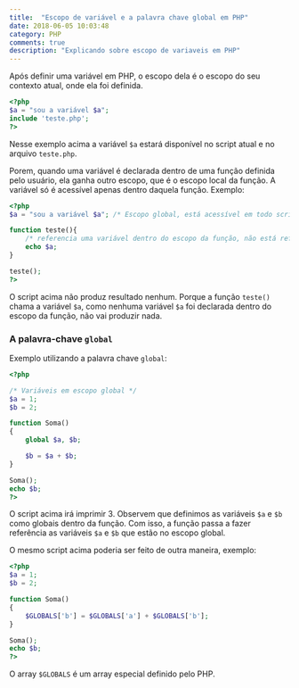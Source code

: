```yaml
---
title:  "Escopo de variável e a palavra chave global em PHP"
date: 2018-06-05 10:03:48
category: PHP
comments: true
description: "Explicando sobre escopo de variaveis em PHP"
---
```


Após definir uma variável em PHP, o escopo dela é o escopo do seu contexto atual, onde ela foi definida.

```php
<?php
$a = "sou a variável $a";
include 'teste.php';
?>
```
Nesse exemplo acima a variável `$a` estará disponível no script atual e no arquivo `teste.php`.

Porem, quando uma variável é declarada dentro de uma função definida pelo usuário, ela ganha outro escopo, que é o escopo local da função. A variável só é acessível apenas dentro daquela função. Exemplo:


```php
<?php 
$a = "sou a variável $a"; /* Escopo global, está acessível em todo script */

function teste(){
    /* referencia uma variável dentro do escopo da função, não está referenciando $a do escopo global */
    echo $a; 
}

teste();
?>
```

O script acima não produz resultado nenhum. Porque a função `teste()` chama a variável `$a`, como nenhuma variável `$a` foi declarada dentro do escopo da função, não vai produzir nada.

### A palavra-chave `global` 

Exemplo utilizando a palavra chave `global`:

```php
<?php

/* Variáveis em escopo global */
$a = 1; 
$b = 2;

function Soma()
{
    global $a, $b;

    $b = $a + $b;
}

Soma();
echo $b;
?>
```   
O script acima irá imprimir 3. Observem que definimos as variáveis `$a` e `$b` como globais dentro da função. Com isso, a função passa a fazer referência as variáveis `$a` e `$b` que estão no escopo global.

O mesmo script acima poderia ser feito de outra maneira, exemplo: 

```php
<?php
$a = 1;
$b = 2;

function Soma()
{
    $GLOBALS['b'] = $GLOBALS['a'] + $GLOBALS['b'];
}

Soma();
echo $b;
?>
```

O array `$GLOBALS` é um array especial definido pelo PHP.